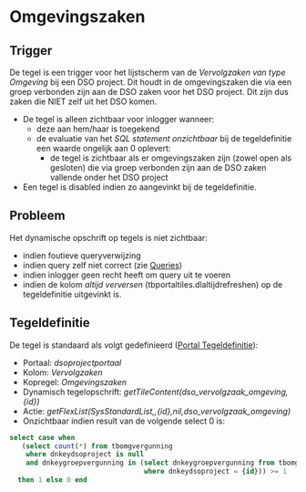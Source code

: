 # Omgevingszaken

## Trigger

De tegel is een trigger voor het lijstscherm van de *Vervolgzaken van type Omgeving* bij een DSO project. Dit houdt in de omgevingszaken die via een groep verbonden zijn aan de DSO zaken voor het DSO project. Dit zijn dus zaken die NIET zelf uit het DSO komen.

  * De tegel is alleen zichtbaar voor inlogger wanneer:
    * deze aan hem/haar is toegekend
    * de evaluatie van het *SQL statement onzichtbaar* bij de tegeldefinitie een waarde ongelijk aan 0 oplevert:
      * de tegel is zichtbaar als er omgevingszaken zijn (zowel open als gesloten) die via groep verbonden zijn aan de DSO zaken vallende onder het DSO project
  * Een tegel is disabled indien zo aangevinkt bij de tegeldefinitie.

## Probleem

Het dynamische opschrift op tegels is niet zichtbaar:

  * indien foutieve queryverwijzing
  * indien query zelf niet correct (zie [Queries](/instellen_inrichten/queries.md))
  * indien inlogger geen recht heeft om query uit te voeren
  * indien de kolom *altijd verversen* (tbportaltiles.dlaltijdrefreshen) op de tegeldefinitie uitgevinkt is.

## Tegeldefinitie

De tegel is standaard als volgt gedefinieerd ([Portal Tegeldefinitie](/instellen_inrichten/portaldefinitie/portal_tegel.md)):

  *  Portaal: *dsoprojectportaal*
  *  Kolom: *Vervolgzaken*
  *  Kopregel: *Omgevingszaken*
  *  Dynamisch tegelopschrift: *getTileContent(dso_vervolgzaak_omgeving,{id})*
  *  Actie: *getFlexList(SysStandardList,,{id},nil,dso_vervolgzaak_omgeving)*
  *  Onzichtbaar indien result van de volgende select 0 is:

```sql
select case when
   (select count(*) from tbomgvergunning
    where dnkeydsoproject is null
    and dnkeygroepvergunning in (select dnkeygroepvergunning from tbomgvergunning
                                 where dnkeydsoproject = {id})) >= 1
  then 1 else 0 end
```


